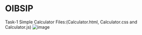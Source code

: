 # OIBSIP
Task-1 Simple Calculator 
Files:(Calculator.html, Calculator.css and Calculator.js)
![image](https://github.com/DHARUNSURYA/OIBSIP/assets/121680349/9cb7ac37-e860-4ef5-8ae6-d5d4ee95f546)
